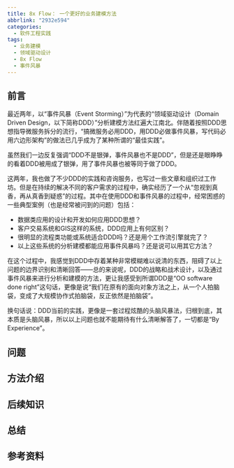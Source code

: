 ```yaml
---
title: 8x Flow： 一个更好的业务建模方法
abbrlink: "2932e594"
categories:
  - 软件工程实践
tags:
  - 业务建模
  - 领域驱动设计
  - 8x Flow
  - 事件风暴
---
```


## 前言

最近两年，以“事件风暴（Event Storming）”为代表的“领域驱动设计（Domain Driven Design，以下简称DDD）”分析建模方法红遍大江南北。伴随着按照DDD思想指导微服务拆分的流行，“搞微服务必用DDD，用DDD必做事件风暴，写代码必用六边形架构”的做法已几乎成为了某种所谓的“最佳实践”。

虽然我们一边反复强调“DDD不是银弹，事件风暴也不是DDD”，但是还是眼睁睁的看着DDD被用成了银弹，用了事件风暴也被等同于做了DDD。

这两年，我也做了不少DDD的实践和咨询服务，也写过一些文章和组织过工作坊。但是在持续的解决不同的客户需求的过程中，确实经历了一个从“忽视到真香，再从真香到疑惑”的过程。其中在使用DDD和事件风暴的过程中，经常困惑的一些典型案例（也是经常被问到的问题）包括：

- 数据类应用的设计和开发如何应用DDD思想？
- 客户交易系统和GIS这样的系统，DDD应用上有何区别？
- 很明显的流程类功能或系统适合DDD吗？还是用个工作流引擎就完了？
- 以上这些系统的分析建模都能应用事件风暴吗？还是说可以用其它方法？

在这个过程中，我感觉到DDD中存着某种非常模糊难以说清的东西，阻碍了以上问题的边界识别和清晰回答——总的来说呢，DDD的战略和战术设计，以及通过事件风暴来进行分析和建模的方法，更让我感受到所谓DDD是“OO software done right”这句话，更像是说“我们在原有的面向对象方法之上，从一个人拍脑袋，变成了大规模协作式拍脑袋，反正依然是拍脑袋”。

换句话说：DDD当前的实践，更像是一套过程炫酷的头脑风暴法，归根到底，其本质是头脑风暴，所以以上问题也就不能期待有什么清晰解答了，一切都是“By Experience”。

<!-- more -->

## 问题

## 方法介绍

## 后续知识

## 总结

## 参考资料